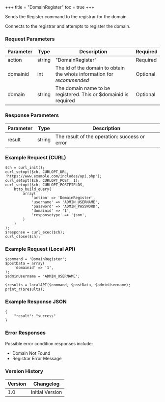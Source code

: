 +++
title = "DomainRegister"
toc = true
+++

Sends the Register command to the registrar for the domain

Connects to the registrar and attempts to register the domain.

### Request Parameters

| Parameter | Type | Description | Required |
| --------- | ---- | ----------- | -------- |
| action | string | "DomainRegister" | Required |
| domainid | int | The id of the domain to obtain the whois information for *recommended* | Optional |
| domain | string | The domain name to be registered. This or $domainid is required | Optional |

### Response Parameters

| Parameter | Type | Description |
| --------- | ---- | ----------- |
| result | string | The result of the operation: success or error |


### Example Request (CURL)

```
$ch = curl_init();
curl_setopt($ch, CURLOPT_URL, 'https://www.example.com/includes/api.php');
curl_setopt($ch, CURLOPT_POST, 1);
curl_setopt($ch, CURLOPT_POSTFIELDS,
    http_build_query(
        array(
            'action' => 'DomainRegister',
            'username' => 'ADMIN_USERNAME',
            'password' => 'ADMIN_PASSWORD',
            'domainid' => '1',
            'responsetype' => 'json',
        )
    )
);
$response = curl_exec($ch);
curl_close($ch);
```


### Example Request (Local API)

```
$command = 'DomainRegister';
$postData = array(
    'domainid' => '1',
);
$adminUsername = 'ADMIN_USERNAME';

$results = localAPI($command, $postData, $adminUsername);
print_r($results);
```


### Example Response JSON

```
{
    "result": "success"
}
```


### Error Responses

Possible error condition responses include:

* Domain Not Found
* Registrar Error Message


### Version History

| Version | Changelog |
| ------- | --------- |
| 1.0 | Initial Version |
